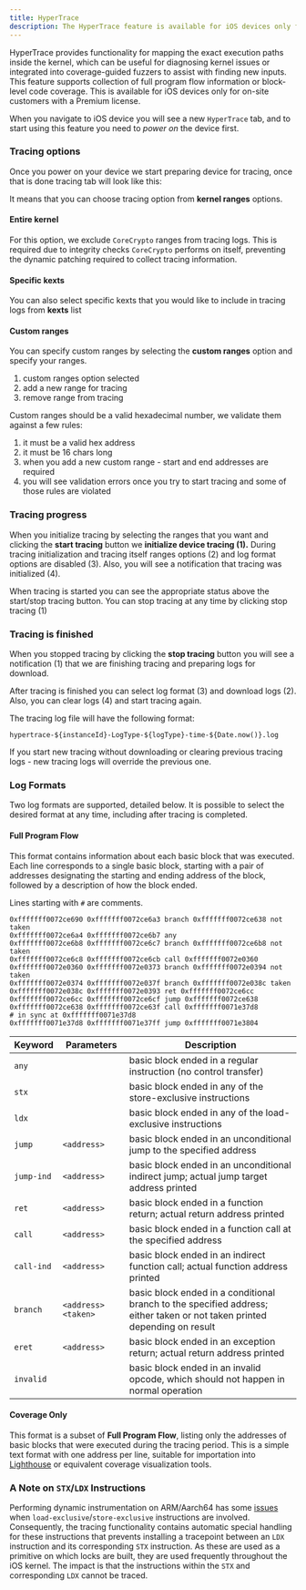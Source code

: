 ```yaml
---
title: HyperTrace
description: The HyperTrace feature is available for iOS devices only for on-site customers with a Premium license.
---
```


HyperTrace provides functionality for mapping the exact execution paths inside the kernel, which can be useful for diagnosing kernel issues or integrated into coverage-guided fuzzers to assist with finding new inputs. This feature supports collection of full program flow information or block-level code coverage. This is available for iOS devices only for on-site customers with a Premium license.

When you navigate to iOS device you will see a new `HyperTrace` tab, and to start using this feature you need to _power on_ the device first.

### Tracing options

Once you power on your device we start preparing device for tracing, once that is done tracing tab will look like this:

It means that you can choose tracing option from **kernel ranges** options.

#### Entire kernel

For this option, we exclude `CoreCrypto` ranges from tracing logs. This is required due to integrity checks `CoreCrypto` performs on itself, preventing the dynamic patching required to collect tracing information.

#### Specific kexts

You can also select specific kexts that you would like to include in tracing logs from **kexts** list

#### Custom ranges

You can specify custom ranges by selecting the **custom ranges** option and specify your ranges.

1. custom ranges option selected
2. add a new range for tracing
3. remove range from tracing

Custom ranges should be a valid hexadecimal number, we validate them against a few rules:

1. it must be a valid hex address
2. it must be 16 chars long
3. when you add a new custom range - start and end addresses are required
4. you will see validation errors once you try to start tracing and some of those rules are violated

### Tracing progress

When you initialize tracing by selecting the ranges that you want and clicking the **start tracing** button we **initialize device tracing (1).** During tracing initialization and tracing itself ranges options (2) and log format options are disabled (3). Also, you will see a notification that tracing was initialized (4).

When tracing is started you can see the appropriate status above the start/stop tracing button. You can stop tracing at any time by clicking stop tracing (1)

### Tracing is finished

When you stopped tracing by clicking the **stop tracing** button you will see a notification (1) that we are finishing tracing and preparing logs for download.

After tracing is finished you can select log format (3) and download logs (2). Also, you can clear logs (4) and start tracing again.

The tracing log file will have the following format:

`hypertrace-${instanceId}-LogType-${logType}-time-${Date.now()}.log`

If you start new tracing without downloading or clearing previous tracing logs - new tracing logs will override the previous one.

### Log Formats

Two log formats are supported, detailed below. It is possible to select the desired format at any time, including after tracing is completed.

#### Full Program Flow

This format contains information about each basic block that was executed. Each line corresponds to a single basic block, starting with a pair of addresses designating the starting and ending address of the block, followed by a description of how the block ended.

Lines starting with `#` are comments.

```
0xfffffff0072ce690 0xfffffff0072ce6a3 branch 0xfffffff0072ce638 not taken
0xfffffff0072ce6a4 0xfffffff0072ce6b7 any
0xfffffff0072ce6b8 0xfffffff0072ce6c7 branch 0xfffffff0072ce6b8 not taken
0xfffffff0072ce6c8 0xfffffff0072ce6cb call 0xfffffff0072e0360
0xfffffff0072e0360 0xfffffff0072e0373 branch 0xfffffff0072e0394 not taken
0xfffffff0072e0374 0xfffffff0072e037f branch 0xfffffff0072e038c taken
0xfffffff0072e038c 0xfffffff0072e0393 ret 0xfffffff0072ce6cc
0xfffffff0072ce6cc 0xfffffff0072ce6cf jump 0xfffffff0072ce638
0xfffffff0072ce638 0xfffffff0072ce63f call 0xfffffff0071e37d8
# in sync at 0xfffffff0071e37d8
0xfffffff0071e37d8 0xfffffff0071e37ff jump 0xfffffff0071e3804
```

| Keyword    | Parameters          | Description                                                                                                               |
| ---------- | ------------------- | ------------------------------------------------------------------------------------------------------------------------- |
| `any`      |                     | basic block ended in a regular instruction (no control transfer)                                                          |
| `stx`      |                     | basic block ended in any of the store-exclusive instructions                                                              |
| `ldx`      |                     | basic block ended in any of the load-exclusive instructions                                                               |
| `jump`     | `<address>`         | basic block ended in an unconditional jump to the specified address                                                       |
| `jump-ind` | `<address>`         | basic block ended in an unconditional indirect jump; actual jump target address printed                                   |
| `ret`      | `<address>`         | basic block ended in a function return; actual return address printed                                                     |
| `call`     | `<address>`         | basic block ended in a function call at the specified address                                                             |
| `call-ind` | `<address>`         | basic block ended in an indirect function call; actual function address printed                                           |
| `branch`   | `<address> <taken>` | basic block ended in a conditional branch to the specified address; either taken or not taken printed depending on result |
| `eret`     | `<address>`         | basic block ended in an exception return; actual return address printed                                                   |
| `invalid`  |                     | basic block ended in an invalid opcode, which should not happen in normal operation                                       |

#### Coverage Only

This format is a subset of **Full Program Flow**, listing only the addresses of basic blocks that were executed during the tracing period. This is a simple text format with one address per line, suitable for importation into [Lighthouse](https://github.com/gaasedelen/lighthouse) or equivalent coverage visualization tools.

### A Note on `STX`/`LDX` Instructions

Performing dynamic instrumentation on ARM/Aarch64 has some [issues](https://dynamorio.org/page_ldstex.html) when `load-exclusive`/`store-exclusive` instructions are involved. Consequently, the tracing functionality contains automatic special handling for these instructions that prevents installing a tracepoint between an `LDX` instruction and its corresponding `STX` instruction. As these are used as a primitive on which locks are built, they are used frequently throughout the iOS kernel. The impact is that the instructions within the `STX` and corresponding `LDX` cannot be traced.
